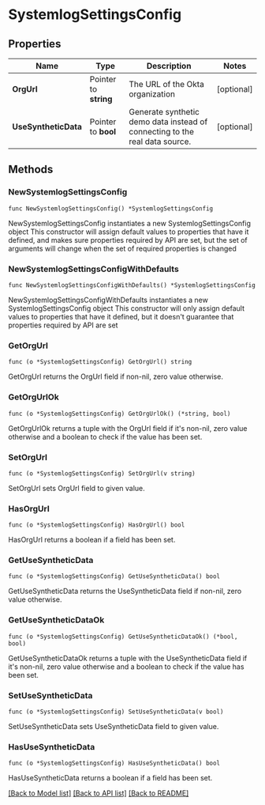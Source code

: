 # SystemlogSettingsConfig

## Properties

Name | Type | Description | Notes
------------ | ------------- | ------------- | -------------
**OrgUrl** | Pointer to **string** | The URL of the Okta organization | [optional] 
**UseSyntheticData** | Pointer to **bool** | Generate synthetic demo data instead of connecting to the real data source. | [optional] 

## Methods

### NewSystemlogSettingsConfig

`func NewSystemlogSettingsConfig() *SystemlogSettingsConfig`

NewSystemlogSettingsConfig instantiates a new SystemlogSettingsConfig object
This constructor will assign default values to properties that have it defined,
and makes sure properties required by API are set, but the set of arguments
will change when the set of required properties is changed

### NewSystemlogSettingsConfigWithDefaults

`func NewSystemlogSettingsConfigWithDefaults() *SystemlogSettingsConfig`

NewSystemlogSettingsConfigWithDefaults instantiates a new SystemlogSettingsConfig object
This constructor will only assign default values to properties that have it defined,
but it doesn't guarantee that properties required by API are set

### GetOrgUrl

`func (o *SystemlogSettingsConfig) GetOrgUrl() string`

GetOrgUrl returns the OrgUrl field if non-nil, zero value otherwise.

### GetOrgUrlOk

`func (o *SystemlogSettingsConfig) GetOrgUrlOk() (*string, bool)`

GetOrgUrlOk returns a tuple with the OrgUrl field if it's non-nil, zero value otherwise
and a boolean to check if the value has been set.

### SetOrgUrl

`func (o *SystemlogSettingsConfig) SetOrgUrl(v string)`

SetOrgUrl sets OrgUrl field to given value.

### HasOrgUrl

`func (o *SystemlogSettingsConfig) HasOrgUrl() bool`

HasOrgUrl returns a boolean if a field has been set.

### GetUseSyntheticData

`func (o *SystemlogSettingsConfig) GetUseSyntheticData() bool`

GetUseSyntheticData returns the UseSyntheticData field if non-nil, zero value otherwise.

### GetUseSyntheticDataOk

`func (o *SystemlogSettingsConfig) GetUseSyntheticDataOk() (*bool, bool)`

GetUseSyntheticDataOk returns a tuple with the UseSyntheticData field if it's non-nil, zero value otherwise
and a boolean to check if the value has been set.

### SetUseSyntheticData

`func (o *SystemlogSettingsConfig) SetUseSyntheticData(v bool)`

SetUseSyntheticData sets UseSyntheticData field to given value.

### HasUseSyntheticData

`func (o *SystemlogSettingsConfig) HasUseSyntheticData() bool`

HasUseSyntheticData returns a boolean if a field has been set.


[[Back to Model list]](../README.md#documentation-for-models) [[Back to API list]](../README.md#documentation-for-api-endpoints) [[Back to README]](../README.md)



